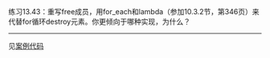 练习13.43：重写free成员，用for_each和lambda（参加10.3.2节，第346页）来代替for循环destroy元素。你更倾向于哪种实现，为什么？

---

见[案例代码](./example_StrVec/StrVec.cpp)
